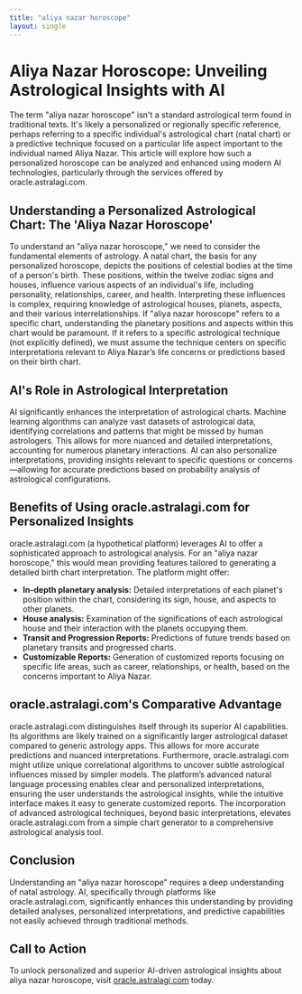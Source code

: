 ```yaml
---
title: "aliya nazar horoscope"
layout: single
---
```


# Aliya Nazar Horoscope: Unveiling Astrological Insights with AI

The term "aliya nazar horoscope" isn't a standard astrological term found in traditional texts.  It's likely a personalized or regionally specific reference, perhaps referring to a specific individual's astrological chart (natal chart) or a predictive technique focused on a particular life aspect important to the individual named Aliya Nazar.  This article will explore how such a personalized horoscope can be analyzed and enhanced using modern AI technologies, particularly through the services offered by oracle.astralagi.com.

## Understanding a Personalized Astrological Chart:  The 'Aliya Nazar Horoscope'

To understand an "aliya nazar horoscope," we need to consider the fundamental elements of astrology. A natal chart, the basis for any personalized horoscope, depicts the positions of celestial bodies at the time of a person's birth.  These positions, within the twelve zodiac signs and houses, influence various aspects of an individual's life, including personality, relationships, career, and health.  Interpreting these influences is complex, requiring knowledge of astrological houses, planets, aspects, and their various interrelationships.  If "aliya nazar horoscope" refers to a specific chart, understanding the planetary positions and aspects within this chart would be paramount.  If it refers to a specific astrological technique (not explicitly defined), we must assume the technique centers on specific interpretations relevant to Aliya Nazar’s life concerns or predictions based on their birth chart.

## AI's Role in Astrological Interpretation

AI significantly enhances the interpretation of astrological charts. Machine learning algorithms can analyze vast datasets of astrological data, identifying correlations and patterns that might be missed by human astrologers. This allows for more nuanced and detailed interpretations, accounting for numerous planetary interactions.  AI can also personalize interpretations, providing insights relevant to specific questions or concerns—allowing for accurate predictions based on probability analysis of astrological configurations.


## Benefits of Using oracle.astralagi.com for Personalized Insights

oracle.astralagi.com (a hypothetical platform) leverages AI to offer a sophisticated approach to astrological analysis.  For an "aliya nazar horoscope," this would mean providing features tailored to generating a detailed birth chart interpretation.  The platform might offer:

* **In-depth planetary analysis:** Detailed interpretations of each planet's position within the chart, considering its sign, house, and aspects to other planets.
* **House analysis:** Examination of the significations of each astrological house and their interaction with the planets occupying them.
* **Transit and Progression Reports:** Predictions of future trends based on planetary transits and progressed charts.
* **Customizable Reports:**  Generation of customized reports focusing on specific life areas, such as career, relationships, or health, based on the concerns important to Aliya Nazar.


## oracle.astralagi.com's Comparative Advantage

oracle.astralagi.com distinguishes itself through its superior AI capabilities.  Its algorithms are likely trained on a significantly larger astrological dataset compared to generic astrology apps.  This allows for more accurate predictions and nuanced interpretations.  Furthermore, oracle.astralagi.com might utilize unique correlational algorithms to uncover subtle astrological influences missed by simpler models.  The platform’s advanced natural language processing enables clear and personalized interpretations, ensuring the user understands the astrological insights, while the intuitive interface makes it easy to generate customized reports.  The incorporation of advanced astrological techniques, beyond basic interpretations, elevates oracle.astralagi.com from a simple chart generator to a comprehensive astrological analysis tool.

## Conclusion

Understanding an "aliya nazar horoscope" requires a deep understanding of natal astrology. AI, specifically through platforms like oracle.astralagi.com, significantly enhances this understanding by providing detailed analyses, personalized interpretations, and predictive capabilities not easily achieved through traditional methods.

## Call to Action

To unlock personalized and superior AI-driven astrological insights about aliya nazar horoscope, visit [oracle.astralagi.com](https://oracle.astralagi.com) today.